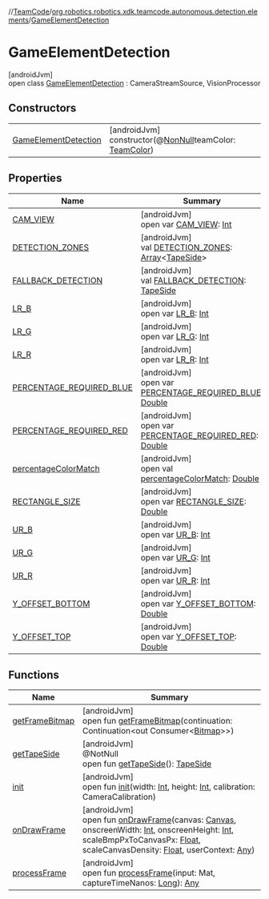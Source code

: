 //[TeamCode](../../../index.md)/[org.robotics.robotics.xdk.teamcode.autonomous.detection.elements](../index.md)/[GameElementDetection](index.md)

# GameElementDetection

[androidJvm]\
open class [GameElementDetection](index.md) : CameraStreamSource, VisionProcessor

## Constructors

| | |
|---|---|
| [GameElementDetection](-game-element-detection.md) | [androidJvm]<br>constructor(@[NonNull](https://developer.android.com/reference/kotlin/androidx/annotation/NonNull.html)teamColor: [TeamColor](../../org.robotics.robotics.xdk.teamcode.autonomous.detection/-team-color/index.md)) |

## Properties

| Name | Summary |
|---|---|
| [CAM_VIEW](-c-a-m_-v-i-e-w.md) | [androidJvm]<br>open var [CAM_VIEW](-c-a-m_-v-i-e-w.md): [Int](https://kotlinlang.org/api/latest/jvm/stdlib/kotlin/-int/index.html) |
| [DETECTION_ZONES](-d-e-t-e-c-t-i-o-n_-z-o-n-e-s.md) | [androidJvm]<br>val [DETECTION_ZONES](-d-e-t-e-c-t-i-o-n_-z-o-n-e-s.md): [Array](https://kotlinlang.org/api/latest/jvm/stdlib/kotlin/-array/index.html)&lt;[TapeSide](../../org.robotics.robotics.xdk.teamcode.autonomous.detection/-tape-side/index.md)&gt; |
| [FALLBACK_DETECTION](-f-a-l-l-b-a-c-k_-d-e-t-e-c-t-i-o-n.md) | [androidJvm]<br>val [FALLBACK_DETECTION](-f-a-l-l-b-a-c-k_-d-e-t-e-c-t-i-o-n.md): [TapeSide](../../org.robotics.robotics.xdk.teamcode.autonomous.detection/-tape-side/index.md) |
| [LR_B](-l-r_-b.md) | [androidJvm]<br>open var [LR_B](-l-r_-b.md): [Int](https://kotlinlang.org/api/latest/jvm/stdlib/kotlin/-int/index.html) |
| [LR_G](-l-r_-g.md) | [androidJvm]<br>open var [LR_G](-l-r_-g.md): [Int](https://kotlinlang.org/api/latest/jvm/stdlib/kotlin/-int/index.html) |
| [LR_R](-l-r_-r.md) | [androidJvm]<br>open var [LR_R](-l-r_-r.md): [Int](https://kotlinlang.org/api/latest/jvm/stdlib/kotlin/-int/index.html) |
| [PERCENTAGE_REQUIRED_BLUE](-p-e-r-c-e-n-t-a-g-e_-r-e-q-u-i-r-e-d_-b-l-u-e.md) | [androidJvm]<br>open var [PERCENTAGE_REQUIRED_BLUE](-p-e-r-c-e-n-t-a-g-e_-r-e-q-u-i-r-e-d_-b-l-u-e.md): [Double](https://kotlinlang.org/api/latest/jvm/stdlib/kotlin/-double/index.html) |
| [PERCENTAGE_REQUIRED_RED](-p-e-r-c-e-n-t-a-g-e_-r-e-q-u-i-r-e-d_-r-e-d.md) | [androidJvm]<br>open var [PERCENTAGE_REQUIRED_RED](-p-e-r-c-e-n-t-a-g-e_-r-e-q-u-i-r-e-d_-r-e-d.md): [Double](https://kotlinlang.org/api/latest/jvm/stdlib/kotlin/-double/index.html) |
| [percentageColorMatch](percentage-color-match.md) | [androidJvm]<br>open val [percentageColorMatch](percentage-color-match.md): [Double](https://kotlinlang.org/api/latest/jvm/stdlib/kotlin/-double/index.html) |
| [RECTANGLE_SIZE](-r-e-c-t-a-n-g-l-e_-s-i-z-e.md) | [androidJvm]<br>open var [RECTANGLE_SIZE](-r-e-c-t-a-n-g-l-e_-s-i-z-e.md): [Double](https://kotlinlang.org/api/latest/jvm/stdlib/kotlin/-double/index.html) |
| [UR_B](-u-r_-b.md) | [androidJvm]<br>open var [UR_B](-u-r_-b.md): [Int](https://kotlinlang.org/api/latest/jvm/stdlib/kotlin/-int/index.html) |
| [UR_G](-u-r_-g.md) | [androidJvm]<br>open var [UR_G](-u-r_-g.md): [Int](https://kotlinlang.org/api/latest/jvm/stdlib/kotlin/-int/index.html) |
| [UR_R](-u-r_-r.md) | [androidJvm]<br>open var [UR_R](-u-r_-r.md): [Int](https://kotlinlang.org/api/latest/jvm/stdlib/kotlin/-int/index.html) |
| [Y_OFFSET_BOTTOM](-y_-o-f-f-s-e-t_-b-o-t-t-o-m.md) | [androidJvm]<br>open var [Y_OFFSET_BOTTOM](-y_-o-f-f-s-e-t_-b-o-t-t-o-m.md): [Double](https://kotlinlang.org/api/latest/jvm/stdlib/kotlin/-double/index.html) |
| [Y_OFFSET_TOP](-y_-o-f-f-s-e-t_-t-o-p.md) | [androidJvm]<br>open var [Y_OFFSET_TOP](-y_-o-f-f-s-e-t_-t-o-p.md): [Double](https://kotlinlang.org/api/latest/jvm/stdlib/kotlin/-double/index.html) |

## Functions

| Name | Summary |
|---|---|
| [getFrameBitmap](get-frame-bitmap.md) | [androidJvm]<br>open fun [getFrameBitmap](get-frame-bitmap.md)(continuation: Continuation&lt;out Consumer&lt;[Bitmap](https://developer.android.com/reference/kotlin/android/graphics/Bitmap.html)&gt;&gt;) |
| [getTapeSide](get-tape-side.md) | [androidJvm]<br>@NotNull<br>open fun [getTapeSide](get-tape-side.md)(): [TapeSide](../../org.robotics.robotics.xdk.teamcode.autonomous.detection/-tape-side/index.md) |
| [init](init.md) | [androidJvm]<br>open fun [init](init.md)(width: [Int](https://kotlinlang.org/api/latest/jvm/stdlib/kotlin/-int/index.html), height: [Int](https://kotlinlang.org/api/latest/jvm/stdlib/kotlin/-int/index.html), calibration: CameraCalibration) |
| [onDrawFrame](on-draw-frame.md) | [androidJvm]<br>open fun [onDrawFrame](on-draw-frame.md)(canvas: [Canvas](https://developer.android.com/reference/kotlin/android/graphics/Canvas.html), onscreenWidth: [Int](https://kotlinlang.org/api/latest/jvm/stdlib/kotlin/-int/index.html), onscreenHeight: [Int](https://kotlinlang.org/api/latest/jvm/stdlib/kotlin/-int/index.html), scaleBmpPxToCanvasPx: [Float](https://kotlinlang.org/api/latest/jvm/stdlib/kotlin/-float/index.html), scaleCanvasDensity: [Float](https://kotlinlang.org/api/latest/jvm/stdlib/kotlin/-float/index.html), userContext: [Any](https://kotlinlang.org/api/latest/jvm/stdlib/kotlin/-any/index.html)) |
| [processFrame](process-frame.md) | [androidJvm]<br>open fun [processFrame](process-frame.md)(input: Mat, captureTimeNanos: [Long](https://kotlinlang.org/api/latest/jvm/stdlib/kotlin/-long/index.html)): [Any](https://kotlinlang.org/api/latest/jvm/stdlib/kotlin/-any/index.html) |
